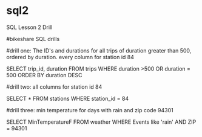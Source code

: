 # sql2
SQL Lesson 2 Drill

#bikeshare SQL drills 

#drill one: The ID's and durations for all trips of duration greater than 500, ordered by duration. every column for station id 84

SELECT
    trip_id,
	duration
FROM
    trips
WHERE
    duration >500 OR 
	duration = 500
ORDER BY duration DESC

#drill two: all columns for station id 84

SELECT
    *
FROM
    stations
WHERE
    station_id = 84

#drill three: min temperature for days with rain and zip code 94301

SELECT 
     MinTemperatureF
FROM 
    weather
WHERE 
    Events like 'rain' AND 
	ZIP = 94301
